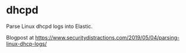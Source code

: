 # dhcpd
Parse Linux dhcpd logs into Elastic.

Blogpost at https://www.securitydistractions.com/2019/05/04/parsing-linux-dhcp-logs/




